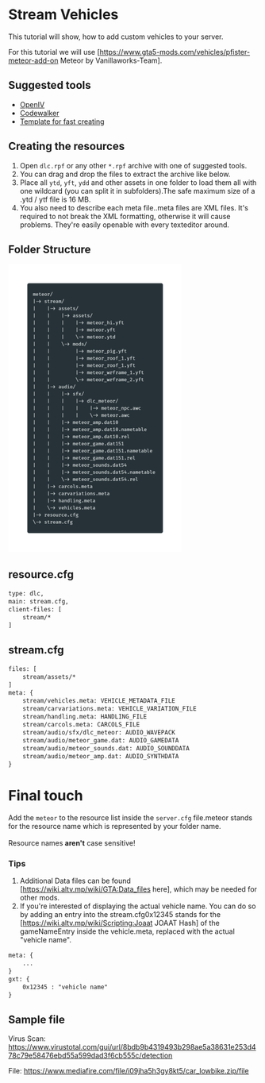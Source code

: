 # Stream Vehicles
This tutorial will show, how to add custom vehicles to your server.

For this tutorial we will use [https://www.gta5-mods.com/vehicles/pfister-meteor-add-on Meteor by Vanillaworks-Team].
## Suggested tools ##
* [OpenIV](https://openiv.com/)
* [Codewalker](https://www.gta5-mods.com/tools/codewalker-gtav-interactive-3d-map)
* [Template for fast creating](https://github.com/Carbon-Open-Source-Factory/addon_vehicle_template)

## Creating the resources
1. Open ```dlc.rpf``` or any other ```*.rpf``` archive with one of suggested tools.
2. You can drag and drop the files to extract the archive like below.
3. Place all ```ytd```, ```yft```, ```ydd``` and other assets in one folder to load them all with one wildcard (you can split it in subfolders).<ref>The safe maximum size of a .ytd / ytf file is 16 MB.</ref>
4. You also need to describe each meta file.<ref>.meta files are XML files. It's required to not break the XML formatting, otherwise it will cause problems. They're easily openable with every texteditor around.</ref>


## Folder Structure

![](./../../images/stream_vehicles/Stream_Vehicles-FolderStructure.png)


## **resource.cfg**
```
type: dlc,
main: stream.cfg,
client-files: [
	stream/*
]
```

## **stream.cfg**
```
files: [
	stream/assets/*
]
meta: {
	stream/vehicles.meta: VEHICLE_METADATA_FILE
	stream/carvariations.meta: VEHICLE_VARIATION_FILE
	stream/handling.meta: HANDLING_FILE
	stream/carcols.meta: CARCOLS_FILE
	stream/audio/sfx/dlc_meteor: AUDIO_WAVEPACK
	stream/audio/meteor_game.dat: AUDIO_GAMEDATA
	stream/audio/meteor_sounds.dat: AUDIO_SOUNDDATA
	stream/audio/meteor_amp.dat: AUDIO_SYNTHDATA
}
```

# Final touch
Add the ```meteor``` to the resource list inside the ```server.cfg``` file.<ref>meteor stands for the resource name which is represented by your folder name.</ref><br><br>
Resource names <strong>aren't</strong> case sensitive!


### Tips
1. Additional Data files can be found [https://wiki.altv.mp/wiki/GTA:Data_files here], which may be needed for other mods.<br>
2. If you're interested of displaying the actual vehicle name. You can do so by adding an entry into the stream.cfg<ref>0x12345 stands for the [https://wiki.altv.mp/wiki/Scripting:Joaat JOAAT Hash] of the gameNameEntry inside the vehicle.meta, replaced with the actual "vehicle name".</ref> <br>

```
meta: {
	...
}
gxt: {
	0x12345 : "vehicle name"
}
```

## Sample file
Virus Scan: https://www.virustotal.com/gui/url/8bdb9b4319493b298ae5a38631e253d478c79e58476ebd55a599dad3f6cb555c/detection

File: https://www.mediafire.com/file/i09jha5h3gy8kt5/car_lowbike.zip/file
